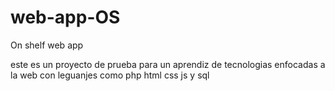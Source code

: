 # web-app-OS
On shelf web app

este es un proyecto de prueba para un aprendiz de tecnologias enfocadas a la web con leguanjes como php html css js y sql
